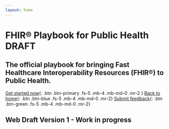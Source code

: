 ```yaml
---
layout: home
---
```


<h1>FHIR&reg; Playbook for Public Health <span class="label label-red">DRAFT</span></h1>

## The official playbook for bringing Fast Healthcare Interoperability Resources (FHIR&reg;) to Public Health.


[Get started now](/playbook/introduction/index){: .btn .btn-primary .fs-5 .mb-4 .mb-md-0 .mr-2 }
[Back to home](//phfic.github.io){: .btn .btn-blue .fs-5 .mb-4 .mb-md-0 .mr-2}
[Submit feedback](#){: .btn .btn-green .fs-5 .mb-4 .mb-md-0 .mr-2} <!-- todo: survey link -->

<h2 class="bg-red-100 p-4 p-md-2">Web Draft Version 1 - Work in progress</h2>

<br />
<br />
<br />
<br />
<br />
